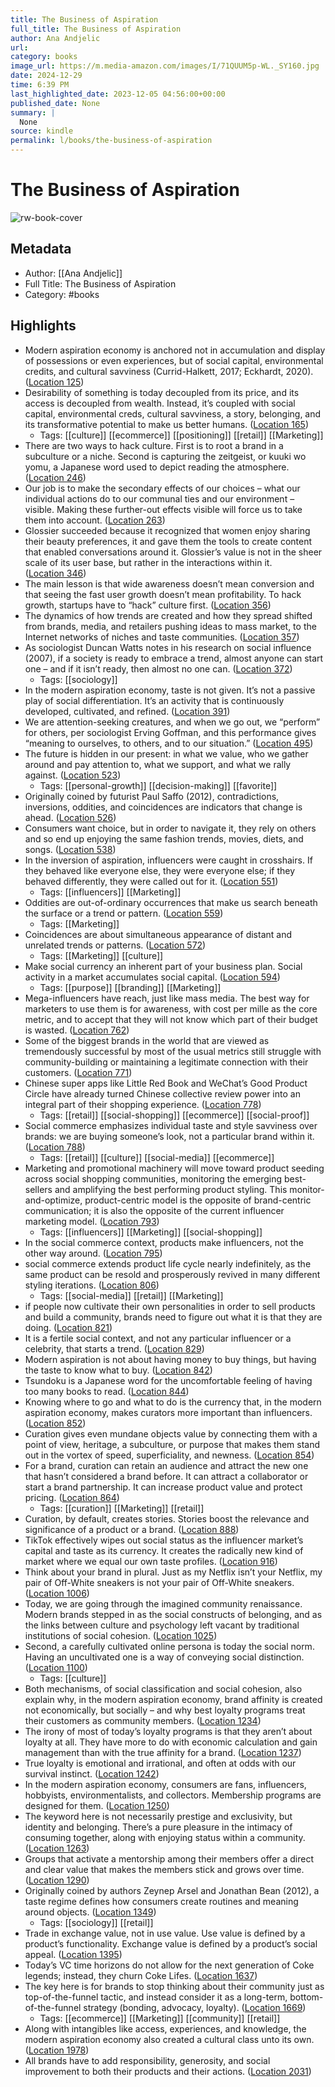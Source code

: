 ```yaml
---
title: The Business of Aspiration
full_title: The Business of Aspiration
author: Ana Andjelic
url: 
category: books
image_url: https://m.media-amazon.com/images/I/71QUUM5p-WL._SY160.jpg
date: 2024-12-29
time: 6:39 PM
last_highlighted_date: 2023-12-05 04:56:00+00:00
published_date: None
summary: |
  None
source: kindle
permalink: l/books/the-business-of-aspiration
---
```

# The Business of Aspiration

![rw-book-cover](https://m.media-amazon.com/images/I/71QUUM5p-WL._SY160.jpg)

## Metadata
- Author: [[Ana Andjelic]]
- Full Title: The Business of Aspiration
- Category: #books

## Highlights
- Modern aspiration economy is anchored not in accumulation and display of possessions or even experiences, but of social capital, environmental credits, and cultural savviness (Currid-Halkett, 2017; Eckhardt, 2020). ([Location 125](https://readwise.io/to_kindle?action=open&asin=B08MVCGV1K&location=125))
- Desirability of something is today decoupled from its price, and its access is decoupled from wealth. Instead, it’s coupled with social capital, environmental creds, cultural savviness, a story, belonging, and its transformative potential to make us better humans. ([Location 165](https://readwise.io/to_kindle?action=open&asin=B08MVCGV1K&location=165))
    - Tags: [[culture]] [[ecommerce]] [[positioning]] [[retail]] [[Marketing]] 
- There are two ways to hack culture. First is to root a brand in a subculture or a niche. Second is capturing the zeitgeist, or kuuki wo yomu, a Japanese word used to depict reading the atmosphere. ([Location 246](https://readwise.io/to_kindle?action=open&asin=B08MVCGV1K&location=246))
- Our job is to make the secondary effects of our choices – what our individual actions do to our communal ties and our environment – visible. Making these further-out effects visible will force us to take them into account. ([Location 263](https://readwise.io/to_kindle?action=open&asin=B08MVCGV1K&location=263))
- Glossier succeeded because it recognized that women enjoy sharing their beauty preferences, it and gave them the tools to create content that enabled conversations around it. Glossier’s value is not in the sheer scale of its user base, but rather in the interactions within it. ([Location 346](https://readwise.io/to_kindle?action=open&asin=B08MVCGV1K&location=346))
- The main lesson is that wide awareness doesn’t mean conversion and that seeing the fast user growth doesn’t mean profitability. To hack growth, startups have to “hack” culture first. ([Location 356](https://readwise.io/to_kindle?action=open&asin=B08MVCGV1K&location=356))
- The dynamics of how trends are created and how they spread shifted from brands, media, and retailers pushing ideas to mass market, to the Internet networks of niches and taste communities. ([Location 357](https://readwise.io/to_kindle?action=open&asin=B08MVCGV1K&location=357))
- As sociologist Duncan Watts notes in his research on social influence (2007), if a society is ready to embrace a trend, almost anyone can start one – and if it isn’t ready, then almost no one can. ([Location 372](https://readwise.io/to_kindle?action=open&asin=B08MVCGV1K&location=372))
    - Tags: [[sociology]] 
- In the modern aspiration economy, taste is not given. It’s not a passive play of social differentiation. It’s an activity that is continuously developed, cultivated, and refined. ([Location 391](https://readwise.io/to_kindle?action=open&asin=B08MVCGV1K&location=391))
- We are attention-seeking creatures, and when we go out, we “perform” for others, per sociologist Erving Goffman, and this performance gives “meaning to ourselves, to others, and to our situation.” ([Location 495](https://readwise.io/to_kindle?action=open&asin=B08MVCGV1K&location=495))
- The future is hidden in our present: in what we value, who we gather around and pay attention to, what we support, and what we rally against. ([Location 523](https://readwise.io/to_kindle?action=open&asin=B08MVCGV1K&location=523))
    - Tags: [[personal-growth]] [[decision-making]] [[favorite]] 
- Originally coined by futurist Paul Saffo (2012), contradictions, inversions, oddities, and coincidences are indicators that change is ahead. ([Location 526](https://readwise.io/to_kindle?action=open&asin=B08MVCGV1K&location=526))
- Consumers want choice, but in order to navigate it, they rely on others and so end up enjoying the same fashion trends, movies, diets, and songs. ([Location 538](https://readwise.io/to_kindle?action=open&asin=B08MVCGV1K&location=538))
- In the inversion of aspiration, influencers were caught in crosshairs. If they behaved like everyone else, they were everyone else; if they behaved differently, they were called out for it. ([Location 551](https://readwise.io/to_kindle?action=open&asin=B08MVCGV1K&location=551))
    - Tags: [[influencers]] [[Marketing]] 
- Oddities are out-of-ordinary occurrences that make us search beneath the surface or a trend or pattern. ([Location 559](https://readwise.io/to_kindle?action=open&asin=B08MVCGV1K&location=559))
    - Tags: [[Marketing]] 
- Coincidences are about simultaneous appearance of distant and unrelated trends or patterns. ([Location 572](https://readwise.io/to_kindle?action=open&asin=B08MVCGV1K&location=572))
    - Tags: [[Marketing]] [[culture]] 
- Make social currency an inherent part of your business plan. Social activity in a market accumulates social capital. ([Location 594](https://readwise.io/to_kindle?action=open&asin=B08MVCGV1K&location=594))
    - Tags: [[purpose]] [[branding]] [[Marketing]] 
- Mega-influencers have reach, just like mass media. The best way for marketers to use them is for awareness, with cost per mille as the core metric, and to accept that they will not know which part of their budget is wasted. ([Location 762](https://readwise.io/to_kindle?action=open&asin=B08MVCGV1K&location=762))
- Some of the biggest brands in the world that are viewed as tremendously successful by most of the usual metrics still struggle with community-building or maintaining a legitimate connection with their customers. ([Location 771](https://readwise.io/to_kindle?action=open&asin=B08MVCGV1K&location=771))
- Chinese super apps like Little Red Book and WeChat’s Good Product Circle have already turned Chinese collective review power into an integral part of their shopping experience. ([Location 778](https://readwise.io/to_kindle?action=open&asin=B08MVCGV1K&location=778))
    - Tags: [[retail]] [[social-shopping]] [[ecommerce]] [[social-proof]] 
- Social commerce emphasizes individual taste and style savviness over brands: we are buying someone’s look, not a particular brand within it. ([Location 788](https://readwise.io/to_kindle?action=open&asin=B08MVCGV1K&location=788))
    - Tags: [[retail]] [[culture]] [[social-media]] [[ecommerce]] 
- Marketing and promotional machinery will move toward product seeding across social shopping communities, monitoring the emerging best-sellers and amplifying the best performing product styling. This monitor-and-optimize, product-centric model is the opposite of brand-centric communication; it is also the opposite of the current influencer marketing model. ([Location 793](https://readwise.io/to_kindle?action=open&asin=B08MVCGV1K&location=793))
    - Tags: [[influencers]] [[Marketing]] [[social-shopping]] 
- In the social commerce context, products make influencers, not the other way around. ([Location 795](https://readwise.io/to_kindle?action=open&asin=B08MVCGV1K&location=795))
- social commerce extends product life cycle nearly indefinitely, as the same product can be resold and prosperously revived in many different styling iterations. ([Location 806](https://readwise.io/to_kindle?action=open&asin=B08MVCGV1K&location=806))
    - Tags: [[social-media]] [[retail]] [[Marketing]] 
- if people now cultivate their own personalities in order to sell products and build a community, brands need to figure out what it is that they are doing. ([Location 821](https://readwise.io/to_kindle?action=open&asin=B08MVCGV1K&location=821))
- It is a fertile social context, and not any particular influencer or a celebrity, that starts a trend. ([Location 829](https://readwise.io/to_kindle?action=open&asin=B08MVCGV1K&location=829))
- Modern aspiration is not about having money to buy things, but having the taste to know what to buy. ([Location 842](https://readwise.io/to_kindle?action=open&asin=B08MVCGV1K&location=842))
- Tsundoku is a Japanese word for the uncomfortable feeling of having too many books to read. ([Location 844](https://readwise.io/to_kindle?action=open&asin=B08MVCGV1K&location=844))
- Knowing where to go and what to do is the currency that, in the modern aspiration economy, makes curators more important than influencers. ([Location 852](https://readwise.io/to_kindle?action=open&asin=B08MVCGV1K&location=852))
- Curation gives even mundane objects value by connecting them with a point of view, heritage, a subculture, or purpose that makes them stand out in the vortex of speed, superficiality, and newness. ([Location 854](https://readwise.io/to_kindle?action=open&asin=B08MVCGV1K&location=854))
- For a brand, curation can retain an audience and attract the new one that hasn’t considered a brand before. It can attract a collaborator or start a brand partnership. It can increase product value and protect pricing. ([Location 864](https://readwise.io/to_kindle?action=open&asin=B08MVCGV1K&location=864))
    - Tags: [[curation]] [[Marketing]] [[retail]] 
- Curation, by default, creates stories. Stories boost the relevance and significance of a product or a brand. ([Location 888](https://readwise.io/to_kindle?action=open&asin=B08MVCGV1K&location=888))
- TikTok effectively wipes out social status as the influencer market’s capital and taste as its currency. It creates the radically new kind of market where we equal our own taste profiles. ([Location 916](https://readwise.io/to_kindle?action=open&asin=B08MVCGV1K&location=916))
- Think about your brand in plural. Just as my Netflix isn’t your Netflix, my pair of Off-White sneakers is not your pair of Off-White sneakers. ([Location 1006](https://readwise.io/to_kindle?action=open&asin=B08MVCGV1K&location=1006))
- Today, we are going through the imagined community renaissance. Modern brands stepped in as the social constructs of belonging, and as the links between culture and psychology left vacant by traditional institutions of social cohesion. ([Location 1025](https://readwise.io/to_kindle?action=open&asin=B08MVCGV1K&location=1025))
- Second, a carefully cultivated online persona is today the social norm. Having an uncultivated one is a way of conveying social distinction. ([Location 1100](https://readwise.io/to_kindle?action=open&asin=B08MVCGV1K&location=1100))
    - Tags: [[culture]] 
- Both mechanisms, of social classification and social cohesion, also explain why, in the modern aspiration economy, brand affinity is created not economically, but socially – and why best loyalty programs treat their customers as community members. ([Location 1234](https://readwise.io/to_kindle?action=open&asin=B08MVCGV1K&location=1234))
- The irony of most of today’s loyalty programs is that they aren’t about loyalty at all. They have more to do with economic calculation and gain management than with the true affinity for a brand. ([Location 1237](https://readwise.io/to_kindle?action=open&asin=B08MVCGV1K&location=1237))
- True loyalty is emotional and irrational, and often at odds with our survival instinct. ([Location 1242](https://readwise.io/to_kindle?action=open&asin=B08MVCGV1K&location=1242))
- In the modern aspiration economy, consumers are fans, influencers, hobbyists, environmentalists, and collectors. Membership programs are designed for them. ([Location 1250](https://readwise.io/to_kindle?action=open&asin=B08MVCGV1K&location=1250))
- The keyword here is not necessarily prestige and exclusivity, but identity and belonging. There’s a pure pleasure in the intimacy of consuming together, along with enjoying status within a community. ([Location 1263](https://readwise.io/to_kindle?action=open&asin=B08MVCGV1K&location=1263))
- Groups that activate a mentorship among their members offer a direct and clear value that makes the members stick and grows over time. ([Location 1290](https://readwise.io/to_kindle?action=open&asin=B08MVCGV1K&location=1290))
- Originally coined by authors Zeynep Arsel and Jonathan Bean (2012), a taste regime defines how consumers create routines and meaning around objects. ([Location 1349](https://readwise.io/to_kindle?action=open&asin=B08MVCGV1K&location=1349))
    - Tags: [[sociology]] [[retail]] 
- Trade in exchange value, not in use value. Use value is defined by a product’s functionality. Exchange value is defined by a product’s social appeal. ([Location 1395](https://readwise.io/to_kindle?action=open&asin=B08MVCGV1K&location=1395))
- Today’s VC time horizons do not allow for the next generation of Coke legends; instead, they churn Coke Lifes. ([Location 1637](https://readwise.io/to_kindle?action=open&asin=B08MVCGV1K&location=1637))
- The key here is for brands to stop thinking about their community just as top-of-the-funnel tactic, and instead consider it as a long-term, bottom-of-the-funnel strategy (bonding, advocacy, loyalty). ([Location 1669](https://readwise.io/to_kindle?action=open&asin=B08MVCGV1K&location=1669))
    - Tags: [[ecommerce]] [[Marketing]] [[community]] [[retail]] 
- Along with intangibles like access, experiences, and knowledge, the modern aspiration economy also created a cultural class unto its own. ([Location 1978](https://readwise.io/to_kindle?action=open&asin=B08MVCGV1K&location=1978))
- All brands have to add responsibility, generosity, and social improvement to both their products and their actions. ([Location 2031](https://readwise.io/to_kindle?action=open&asin=B08MVCGV1K&location=2031))



